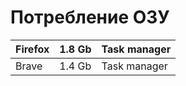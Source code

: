 
# Потребление ОЗУ
Firefox  |1.8 Gb      |Task manager|
---------|------------|------------|
Brave    |1.4 Gb      |Task manager|
